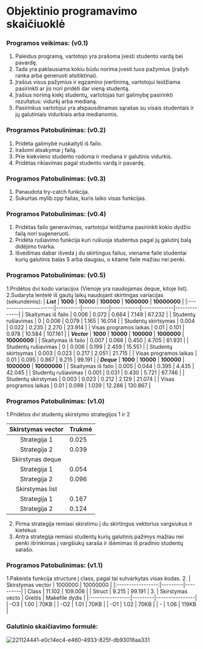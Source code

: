 # Objektinio programavimo skaičiuoklė
### **Programos veikimas: (v0.1)**

1. Paleidus programą, vartotojo yra prašoma įvesti studento vardą bei pavardę.
2. Tada yra paklausiama kokiu būdu norima įvesti tuos pažymius (įrašyti ranka arba generuoti atsitiktinai).
3. Įrašius visus pažymius ir egzamino įvertinimą, vartotojui leidžiama pasirinkti ar jis nori pridėti dar vieną studentą.
4. Įrašius norimą kiekį studentų, vartotojas turi galimybę pasirinkti rezultatus: vidurkį arba medianą.
5. Pasirinkus vartotojui yra atspausdinamas sąrašas su visais studentais ir jų  galutiniais vidurkiais arba medianomis.

### **Programos Patobulinimas: (v0.2)**
1. Pridėta galimybė nuskaityti iš failo.
2. Irašomi atsakymai į failą.
3. Prie kiekvieno studento rodoma ir mediana ir galutinis vidurkis.
4. Pridėtas rikiavimas pagal studento vardą ir pavardę.

### **Programos Patobulinimas: (v0.3)**
1. Panaudota try-catch funkcija.
2. Sukurtas mylib.cpp failas, kuris laiko visas funkcijas.

### **Programos Patobulinimas: (v0.4)**
1. Pridėtas failo generavimas, vartotojui leidžiama pasirinkti kokio dydžio failą nori sugeneruoti.
2. Pridėta rušiavimo funkcija kuri rušiuoja studentus pagal jų galutinį balą didėjimo tvarka.
3. Išvedimas dabar išveda į du skirtingus failus, viename faile studentai kurių galutinis balas 5 arba daugiau, o kitame faile mažiau nei penki.

### **Programos Patobulinimas: (v0.5)**
1.Pridėtos dvi kodo variacijos (Vienoje yra naudojamas deque, kitoje list).
2.Sudaryta lentelė iš gautų laikų naudojant skirtingas variacijas (sekundėmis):
|       **_List_**       | **1000** | **10000** | **100000** | **1000000** | **10000000** |
|:----------------------:|----------|-----------|------------|-------------|--------------|
| Skaitymas iš failo     | 0.006    | 0.072     | 0.664      | 7.149       | 67.232       |
| Studentų rušiavimas    | 0        | 0.006     | 0.079      | 1.165       | 16.014       |
| Studentų skirtsymas    | 0.004    | 0.022     | 0.235      | 2.270       | 23.914       |
| Visas programos laikas | 0.01     | 0.101     | 0.978      | 10.584      | 107.161      |
|      **_Vector_**      | **1000** | **10000** | **100000** | **1000000** | **10000000** |
| Skaitymas iš failo     | 0.007    | 0.066     | 0.450      | 4.705       | 61.931       |
| Studentų rušiavimas    | 0        | 0.006     | 0.199      | 2.459       | 15.551       |
| Studentų skirtsymas    | 0.003    | 0.023     | 0.217      | 2.051       | 21.715       |
| Visas programos laikas | 0.01     | 0.095     | 0.867      | 9.215       | 99.191       |
|       **_Deque_**      | **1000** | **10000** | **100000** | **1000000** | **10000000** |
| Skaitymas iš failo     | 0.005    | 0.044     | 0.395      | 4.435       | 42.045       |
| Studentų rušiavimas    | 0.001    | 0.031     | 0.430      | 5.721       | 67.746       |
| Studentų skirstymas    | 0.003    | 0.023     | 0.212      | 2.129       | 21.074       |
| Visas programos laikas | 0.01     | 0.098     | 1.039      | 12.286      | 130.867      |
### **Programos Patobulinimas: (v1.0)**
1.Pridėtos dvi studentų skirstymo strategijos 1 ir 2 

| Skirstymas vector | Trukmė |
|:-----------------:|--------|
| Strategija 1      | 0.025  |
| Strategija 2      | 0.039  |
| Skirstynas deque  |        |
| Strategija 1      | 0.054  |
| Strategija 2      | 0.096  |
| Skirstymas list   |        |
| Strategija 1      | 0.167  |
| Strategija 2      | 0.124  |
2. Pirma strategija remiasi skirstimu į du skirtingus vektorius vargsiukus ir kietekus
3. Antra strategija remiasi studentų kurių galutinis pažimys mažiau nei penki išrinkimas į vargšiukų saraša ir išėmimas iš pradinio studentų sarašo.

### **Programos Patobulinimas: (v1.1)**
1.Pakeista funkcija structure į class, pagal tai sutvarkytas visas kodas.
2. 
| Skirstymas vector | 1000000 | 10000000 |
|:-----------------:|---------|----------|
| Class             | 11.102  | 109.006  |
| Struct            | 9.215   | 99.191   |
3.
| Skirstymas vecto | Greitis | Makefile dydis |
|:----------------:|---------|----------------|
| -O3              | 1.00    | 70KB           |
| -O2              | 1.01    | 70KB           |
| -O1              | 1.02    | 70KB           |
| -                | 1.06    | 119KB          |

### **Galutinio skaičiavimo formulė:**
![221124441-e0c14ec4-e460-4933-825f-db93016aa331](https://user-images.githubusercontent.com/114932724/221128880-71e33630-0287-4343-875e-f2d45e2759e7.png)

